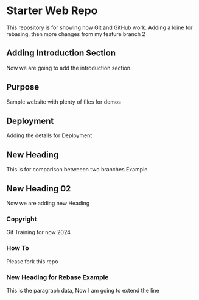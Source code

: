 # Starter Web Repo
 
This repository is for showing how Git and GitHub work. Adding a loine for rebasing, then more changes from my feature branch 2

## Adding Introduction Section

Now we are going to add the introduction section.

## Purpose

Sample website with plenty of files for demos

## Deployment

Adding the details for Deployment

## New Heading
This is for comparison betweeen two branches Example

## New Heading 02
Now we are adding new Heading

### Copyright

Git Training for now 2024

### How To
Please fork this repo

### New Heading for Rebase Example
This is the paragraph data, Now I am going to extend the line